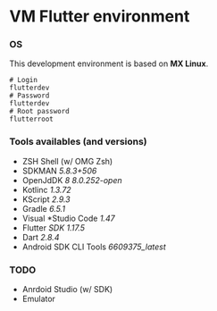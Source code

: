 # VM Flutter environment

### OS

This development environment is based on **MX Linux**.

```shell
# Login
flutterdev
# Password
flutterdev
# Root password
flutterroot
```

### Tools availables (and versions)

- ZSH Shell (w/ OMG Zsh)
- SDKMAN *5.8.3+506*
- OpenJdDK *8 8.0.252-open*
- Kotlinc *1.3.72*
- KScript *2.9.3*
- Gradle *6.5.1*
- Visual *Studio Code *1.47*
- Flutter *SDK 1.17.5*
- Dart *2.8.4*
- Android SDK CLI Tools *6609375_latest*

### TODO

- Anrdoid Studio (w/ SDK)
- Emulator



